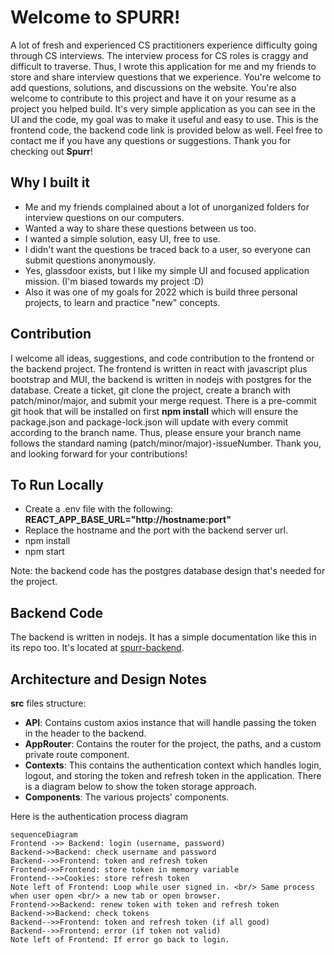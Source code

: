 # Welcome to SPURR!

A lot of fresh and experienced CS practitioners experience difficulty going through CS interviews. The interview process for CS roles is craggy and difficult to traverse. Thus, I wrote this application for me and my friends to store and share interview questions that we experience. You're welcome to add questions, solutions, and discussions on the website. You're also welcome to contribute to this project and have it on your resume as a project you helped build. It's very simple application as you can see in the UI and the code, my goal was to make it useful and easy to use. This is the frontend code, the backend code link is provided below as well. Feel free to contact me if you have any questions or suggestions. Thank you for checking out **Spurr**!

## Why I built it
- Me and my friends complained about a lot of unorganized folders for interview questions on our computers.
- Wanted a way to share these questions between us too.
- I wanted a simple solution, easy UI, free to use.
- I didn't want the questions be traced back to a user, so everyone can submit questions anonymously.
- Yes, glassdoor exists, but I like my simple UI and focused application mission. (I'm biased towards my project :D)
- Also it was one of my goals for 2022 which is build three personal projects, to learn and practice "new" concepts.

## Contribution
I welcome all ideas, suggestions, and code contribution to the frontend or the backend project. The frontend is written in react with javascript plus bootstrap and MUI, the backend is written in nodejs with postgres for the database. Create a ticket, git clone the project, create a branch with patch/minor/major, and submit your merge request. There is a pre-commit git hook that will be installed on first **npm install** which will ensure the package.json and package-lock.json will update with every commit according to the branch name. Thus, please ensure your branch name follows the standard naming (patch/minor/major)-issueNumber. Thank you, and looking forward for your contributions!

## To Run Locally

- Create a .env file with the following:
**REACT_APP_BASE_URL="http://hostname:port"**
- Replace the hostname and the port with the backend server url.
- npm install
- npm start

Note: the backend code has the postgres database design that's needed for the project.
 
## Backend Code

The backend is written in nodejs. It has a simple documentation like this in its repo too. It's located at [spurr-backend](http://github.com/aalzubidy).

## Architecture and Design Notes

**src** files structure:
* **API**: Contains custom axios instance that will handle passing the token in the header to the backend.
* **AppRouter**: Contains the router for the project, the paths, and a custom private route component.
* **Contexts**: This contains the authentication context which handles login, logout, and storing the token and refresh token in the application. There is a diagram below to show the token storage approach.
* **Components**: The various projects' components.

Here is the authentication process diagram

```mermaid
sequenceDiagram
Frontend ->> Backend: login (username, password)
Backend->>Backend: check username and password
Backend-->>Frontend: token and refresh token
Frontend->>Frontend: store token in memory variable
Frontend-->>Cookies: store refresh token
Note left of Frontend: Loop while user signed in. <br/> Same process when user open <br/> a new tab or open browser.
Frontend->>Backend: renew token with token and refresh token
Backend->>Backend: check tokens
Backend-->>Frontend: token and refresh token (if all good)
Backend-->>Frontend: error (if token not valid)
Note left of Frontend: If error go back to login.
```